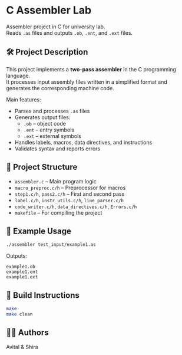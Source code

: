 # C Assembler Lab

Assembler project in C for university lab.  
Reads `.as` files and outputs `.ob`, `.ent`, and `.ext` files.

## 🛠️ Project Description

This project implements a **two-pass assembler** in the C programming language.  
It processes input assembly files written in a simplified format and generates the corresponding machine code.

Main features:
- Parses and processes `.as` files
- Generates output files:
  - `.ob` – object code  
  - `.ent` – entry symbols  
  - `.ext` – external symbols  
- Handles labels, macros, data directives, and instructions  
- Validates syntax and reports errors  


## 📁 Project Structure

- `assembler.c` – Main program logic  
- `macro_preproc.c/h` – Preprocessor for macros  
- `step1.c/h`, `pass2.c/h` – First and second pass  
- `label.c/h`, `instr_utils.c/h`, `line_parser.c/h`  
- `code_writer.c/h`, `data_directives.c/h`, `Errors.c/h`  
- `makefile` – For compiling the project

  
## 🧪 Example Usage

```bash
./assembler test_input/example1.as
```

Outputs:
```
example1.ob  
example1.ent  
example1.ext
```

## 🔧 Build Instructions

```bash
make
make clean
```

## 👩‍💻 Authors

Avital & Shira


